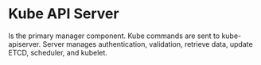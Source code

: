 # Kube API Server

Is the primary manager component. Kube commands are sent to kube-apiserver.
Server manages authentication, validation, retrieve data, update ETCD, scheduler, and
kubelet.
